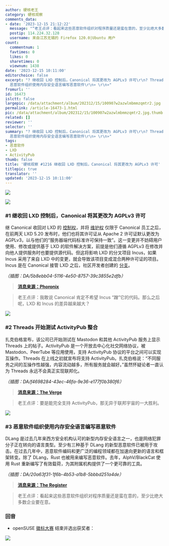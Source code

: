 ```yaml
---
author: 硬核老王
category: 硬核观察
comments_data:
- date: '2023-12-15 21:12:22'
  message: "“老王点评：看起来这些恶意软件组织对程序质量还是蛮在意的，至少比绝大多数企业要在意。”<br />\r\n<br />\r\n——RUST目前最大的用户群是那些顶尖程序员，巧合的是恶意软件的作者也是这群人。。。"
  postip: 114.224.32.128
  username: 来自江苏无锡的 Firefox 120.0|Ubuntu 用户
count:
  commentnum: 1
  favtimes: 0
  likes: 0
  sharetimes: 0
  viewnum: 1438
date: '2023-12-15 10:11:00'
editorchoice: false
excerpt: "? 继收回 LXD 控制后，Canonical 将其更改为 AGPLv3 许可\r\n? Threads 开始测试 ActivityPub 整合\r\n?
  恶意软件组织使用内存安全语言编写恶意软件\r\n» \r\n»"
fromurl: ''
id: 16473
islctt: false
largepic: /data/attachment/album/202312/15/100907w2azwlmbmmzqmtr2.jpg
permalink: /article-16473-1.html
pic: /data/attachment/album/202312/15/100907w2azwlmbmmzqmtr2.jpg.thumb.jpg
related: []
reviewer: ''
selector: ''
summary: "? 继收回 LXD 控制后，Canonical 将其更改为 AGPLv3 许可\r\n? Threads 开始测试 ActivityPub 整合\r\n?
  恶意软件组织使用内存安全语言编写恶意软件\r\n» \r\n»"
tags:
- 恶意软件
- LXD
- ActivityPub
thumb: false
title: '硬核观察 #1216 继收回 LXD 控制后，Canonical 将其更改为 AGPLv3 许可'
titlepic: true
translator: ''
updated: '2023-12-15 10:11:00'
---
```


![](/data/attachment/album/202312/15/100907w2azwlmbmmzqmtr2.jpg)


![](/data/attachment/album/202312/15/100920djdle98e9qkw62qu.png)


### #1 继收回 LXD 控制后，Canonical 将其更改为 AGPLv3 许可


继 Canonical 收回对 LXD 的 [控制权](/article-15971-1.html)，并将 [维护权](/article-16042-1.html) 仅限于 Canonical 员工之后，在前两天 LXD 5.20 发布时，他们也将其许可证从 Apache 2 许可证默认更改为 AGPLv3，以与他们的“服务器端代码标准许可保持一致”。这一变更并不妨碍用户使用、修改或提供基于 LXD 的软件解决方案，前提是他们遵循 AGPLv3 在修改并向他人提供服务时也要提供源代码。但这将影响 LXD 的分叉项目 Incus，如果 Incus 采用了来自 LXD 中的变更，就会导致该项目变成混合两种许可证的项目。Incus 是在 Canonical 接管 LXD 之后，社区开发者创建的 [分支](/article-16272-1.html)。


*（插图：DA/5b8ebb04-5116-4e50-8757-39c3855e2dfb）*



> 
> **[消息来源：Phoronix](https://www.phoronix.com/news/LXD-5.20-Released)**
> 
> 
> 



> 
> 老王点评：我敢说 Canonical 肯定不希望 Incus “蹭”它的代码。那么之后呢，LXD 和 Incus 的差异越来越大？
> 
> 
> 


![](/data/attachment/album/202312/15/100945mwj7qzllaa7elaa2.png)


### #2 Threads 开始测试 ActivityPub 整合


扎克伯格宣布，该公司已开始测试在 Mastodon 和其他 ActivityPub 服务上显示 Threads 上的帖子。ActivityPub 是一个开放去中心化社交网络协议，被 Mastodon、PeerTube 等应用使用，支持 ActivityPub 协议的平台之间可以实现互操作。Threads 在上线之初就宣布将支持 ActivityPub。扎克伯格说：“不同服务之间的互操作性越强，内容流动越多，所有服务就会越好。”虽然怀疑论者一直认为 Threads 永远不会真正实现联邦化。


*（插图：DA/f4698284-43ec-46fa-9e36-e177f0b380f6）*



> 
> **[消息来源：The Verge](https://www.theverge.com/2023/12/13/24000120/threads-meta-activitypub-test-mastodon)**
> 
> 
> 



> 
> 老王点评：要是能完全支持 ActivityPub，那无异于联邦宇宙的一大胜利。
> 
> 
> 


![](/data/attachment/album/202312/15/101003h113v8jvwlehjj3k.png)


### #3 恶意软件组织使用内存安全语言编写恶意软件


DLang 是过去几年来西方安全机构认可的新型内存安全语言之一，也是网络犯罪分子正在转向的语言类型。至少有三种基于 DLang 的新型恶意软件已被用于攻击。在过去几年中，恶意软件编码和更广泛的编程领域都在加速向更新的语言和框架转变。除了 DLang，Rust 也被用来编写恶意软件。去年，AlphV/BlackCat 使用 Rust 重新编写了有效载荷，为其附属机构提供了一个更可靠的工具。


*（插图：DA/20a63f31-1f6b-4b53-a1b8-5bbbd251a4de）*



> 
> **[消息来源：The Register](https://www.theregister.com/2023/12/11/lazarus_group_edang/)**
> 
> 
> 



> 
> 老王点评：看起来这些恶意软件组织对程序质量还是蛮在意的，至少比绝大多数企业要在意。
> 
> 
> 


### 回音


* openSUSE [徽标大赛](/article-16450-1.html) 结束并选出获奖者：


![](/data/attachment/album/202312/15/101109j6999k5mq9dkqe3b.png)